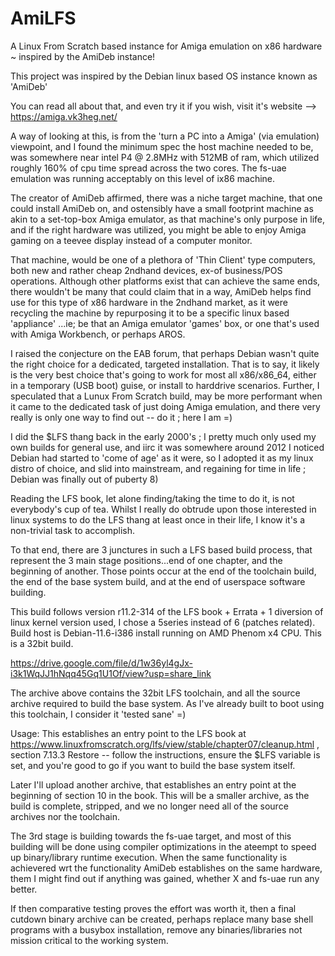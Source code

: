 # AmiLFS
A Linux From Scratch based instance for Amiga emulation on x86 hardware ~ inspired by the AmiDeb instance!

This project was inspired by the Debian linux based OS instance known as 'AmiDeb'

You can read all about that, and even try it if you wish, visit it's website --> https://amiga.vk3heg.net/ 

A way of looking at this, is from the 'turn a PC into a Amiga' (via emulation) viewpoint, and I found the minimum spec the host machine needed to be, was somewhere near intel P4 @ 2.8MHz with 512MB of ram, which utilized roughly 160% of cpu time spread across the two cores. The fs-uae emulation was running acceptably on this level of ix86 machine. 

The creator of AmiDeb affirmed, there was a niche target machine, that one could install AmiDeb on, and ostensibly have a small footprint machine as akin to a set-top-box Amiga emulator, as that machine's only purpose in life, and if the right hardware was utilized, you might be able to enjoy Amiga gaming on a teevee display instead of a computer monitor.

That machine, would be one of a plethora of 'Thin Client' type computers, both new and rather cheap 2ndhand devices, ex-of business/POS operations. Although other platforms exist that can achieve the same ends, there wouldn't be many that could claim that in a way, AmiDeb helps find use for this type of x86 hardware in the 2ndhand market, as it were recycling the machine by repurposing it to be a specific linux based 'appliance' ...ie; be that an Amiga emulator 'games' box, or one that's used with Amiga Workbench, or perhaps AROS.

I raised the conjecture on the EAB forum, that perhaps Debian wasn't quite the right choice for a dedicated, targeted installation. That is to say, it likely is the very best choice that's going to work for most all x86/x86_64, either in a temporary (USB boot) guise, or install to harddrive scenarios. Further, I speculated that a Lunux From Scratch build, may be more performant when it came to the dedicated task of just doing Amiga emulation, and there very really is only one way to find out -- do it ; here I am =)

I did the $LFS thang back in the early 2000's ; I pretty much only used my own builds for general use, and iirc it was somewhere around 2012 I noticed Debian had started to 'come of age' as it were, so I adopted it as my linux distro of choice, and slid into mainstream, and regaining for time in life ; Debian was finally out of puberty 8)

Reading the LFS book, let alone finding/taking the time to do it, is not everybody's cup of tea. Whilst I really do obtrude upon those interested in linux systems to do the LFS thang at least once in their life, I know it's a non-trivial task to accomplish. 

To that end, there are 3 junctures in such a LFS based build process, that represent the 3 main stage positions...end of one chapter, and the beginning of another. Those points occur at the end of the toolchain build, the end of the base system build, and at the end of userspace software building. 

This build follows version r11.2-314 of the LFS book + Errata + 1 diversion of linux kernel version used, I chose a 5series instead of 6 (patches related). Build host is Debian-11.6-i386 install running on AMD Phenom x4 CPU. This is a 32bit build.

https://drive.google.com/file/d/1w36yl4gJx-i3k1WqJJ1hNqq45Gq1U1Of/view?usp=share_link 

The archive above contains the 32bit LFS toolchain, and all the source archive required to build the base system. As I've already built to boot using this toolchain, I consider it 'tested sane' =)

Usage: This establishes an entry point to the LFS book at https://www.linuxfromscratch.org/lfs/view/stable/chapter07/cleanup.html , section 7.13.3 Restore -- follow the instructions, ensure the $LFS variable is set, and you're good to go if you want to build the base system itself.

Later I'll upload another archive, that establishes an entry point at the beginning of section 10 in the book. This will be a smaller archive, as the build is complete, stripped, and we no longer need all of the source archives nor the toolchain. 

The 3rd stage is building towards the fs-uae target, and most of this building will be done using compiler optimizations in the ateempt to speed up binary/library runtime execution. When the same functionality is achievered wrt the functionality AmiDeb establishes on the same hardware, them I might find out if anything was gained, whether X and fs-uae run any better.

If then comparative testing proves the effort was worth it, then a final cutdown binary archive can be created, perhaps replace many base shell programs with a busybox installation, remove any binaries/libraries not mission critical to the working system. 
